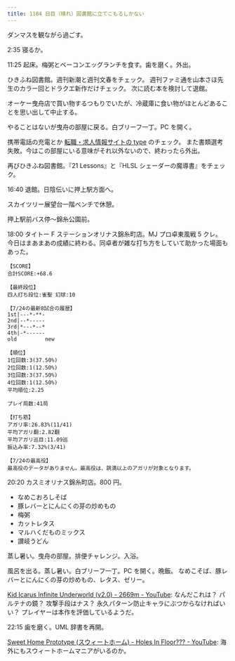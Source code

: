 ```yaml
---
title: 1184 日目（晴れ）図書館に立てこもるしかない
---
```


ダンマスを観ながら過ごす。

2:35 寝るか。

11:25 起床。梅粥とベーコンエッグランチを食す。歯を磨く。外出。

ひきふね図書館。週刊新潮と週刊文春をチェック。
週刊ファミ通を山本さほ先生のカラー回とドラクエ新作だけチェック。
次に読む本を検討して退館。

オーケー曳舟店で買い物するつもりでいたが、冷蔵庫に食い物がほとんどあることを思い出して中止する。

やることはないが曳舟の部屋に戻る。白ブリーフ一丁。PC を開く。

携帯電話の充電とか [転職・求人情報サイトの type](https://type.jp/) のチェック。
また書類選考失敗。今はこの部屋にいる意味がそれ以外ないので、終わったら外出。

再びひきふね図書館。『21 Lessons』と『HLSL シェーダーの魔導書』をチェック。

16:40 退館。日陰伝いに押上駅方面へ。

スカイツリー展望台一階ベンチで休憩。

押上駅前バス停～錦糸公園前。

18:00 タイトー F ステーションオリナス錦糸町店。MJ プロ卓東風戦 5 クレ。
今日はまあまあの成績に終わる。同卓者が雑な打ち方をしていて助かった場面もあった。

```text
【SCORE】
合計SCORE:+68.6

【最終段位】
四人打ち段位:雀聖 幻球:10

【7/24の最新8試合の履歴】
1st|---*-**-
2nd|--*-----
3rd|*---*--*
4th|-*------
old         new

【順位】
1位回数:3(37.50%)
2位回数:1(12.50%)
3位回数:3(37.50%)
4位回数:1(12.50%)
平均順位:2.25

プレイ局数:41局

【打ち筋】
アガリ率:26.83%(11/41)
平均アガリ翻:2.82翻
平均アガリ巡目:11.09巡
振込み率:7.32%(3/41)

【7/24の最高役】
最高役のデータがありません。最高役は、跳満以上のアガリが対象となります。
```

20:20 カスミオリナス錦糸町店。800 円。

* なめこおろしそば
* 豚レバーとにんにくの芽の炒めもの
* 梅粥
* カットレタス
* マルハくだものミックス
* 讃岐うどん

蒸し暑い。曳舟の部屋。排便チャレンジ。入浴。

風呂を出る。蒸し暑い。白ブリーフ一丁。PC を開く。晩飯。
なめこそば、豚レバーとにんにくの芽の炒めもの、レタス、ゼリー。

[Kid Icarus Infinite Underworld (v2.0) - 2669m - YouTube](https://www.youtube.com/watch?v=1D_-M33ps7Q):
なんだこれは？ パルテナの鏡？ 攻撃手段はナス？ 永久パターン防止キャラにぶつからなければいい？
プレイヤーは本作を評価しているようだ。

22:15 歯を磨く。UML 辞書を再開。

[Sweet Home Prototype (スウィートホーム) - Holes In Floor??? - YouTube](https://www.youtube.com/watch?v=-RewPlMbpaY):
海外にもスウィートホームマニアがいるのか。
